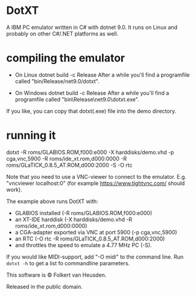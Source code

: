 DotXT
=====

A IBM PC emulator written in C# with dotnet 9.0. It runs on Linux and probably on other C#/.NET platforms as well.


compiling the emulator
======================

* On Linux
  dotnet build -c Release
  After a while you'll find a programfile called "bin/Release/net9.0/dotxt".

* On Windows
  dotnet build -c Release
  After a while you'll find a programfile called "bin\Release\net9.0\dotxt.exe".

If you like, you can copy that dotxt(.exe) file into the demo directory.


running it
==========

dotxt -R roms/GLABIOS.ROM,f000:e000 -X harddisks/demo.vhd -p cga,vnc,5900 -R roms/ide_xt.rom,d000:0000 -R roms/GLaTICK_0.8.5_AT.ROM,d000:2000 -S -O rtc

Note that you need to use a VNC-viewer to connect to the emulator. E.g. "vncviewer localhost:0" (for example https://www.tightvnc.com/ should work).

The example above runs DotXT with:
* GLABIOS installed (-R roms/GLABIOS.ROM,f000:e000)
* an XT-IDE harddisk (-X harddisks/demo.vhd -R roms/ide_xt.rom,d000:0000)
* a CGA-adapter exported via VNC at port 5900 (-p cga,vnc,5900)
* an RTC (-O rtc -R roms/GLaTICK_0.8.5_AT.ROM,d000:2000)
* and throttles the speed to emulate a 4.77 MHz PC (-S).


If you would like MIDI-support, add "-O midi" to the command line.
Run `dotxt -h` to get a list fo commandline parameters.


This software is © Folkert van Heusden.

Released in the public domain.
